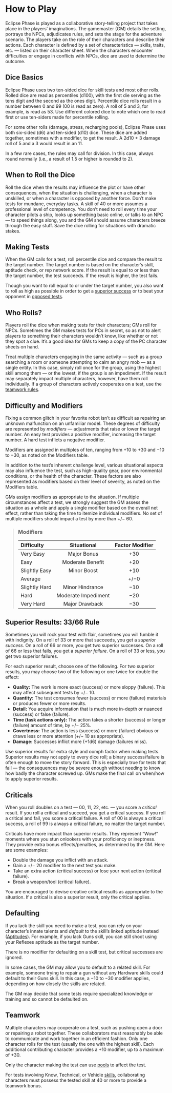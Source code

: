 # How to Play

Eclipse Phase is played as a collaborative story-telling project that takes place in the players’ imaginations. The gamemaster (GM) details the setting, portrays the NPCs, adjudicates rules, and sets the stage for the adventure scenario. The players take on the role of their characters and describe their actions. Each character is defined by a set of characteristics — skills, traits, etc. — listed on their character sheet. When the characters encounter difficulties or engage in conflicts with NPCs, dice are used to determine the outcome.

## Dice Basics

Eclipse Phase uses two ten-sided dice for skill tests and most other rolls. Rolled dice are read as percentiles (d100), with the first die serving as the tens digit and the second as the ones digit. Percentile dice rolls result in a number between 0 and 99 (00 is read as zero). A roll of 5 and 3, for example, is read as 53. Use different colored dice to note which one to read first or use ten-siders made for percentile rolling.

For some other rolls (damage, stress, recharging pools), Eclipse Phase uses both six-sided (d6) and ten-sided (d10) dice. These dice are added together, sometimes with a modifier, to get the result. A 2d10 + 3 damage roll of 5 and a 3 would result in an 11.

In a few rare cases, the rules may call for division. In this case, always round normally (i.e., a result of 1.5 or higher is rounded to 2).

## When to Roll the Dice

Roll the dice when the results may influence the plot or have other consequences, when the situation is challenging, when a character is unskilled, or when a character is opposed by another force. Don’t make tests for mundane, everyday tasks. A skill of 40 or more assumes a professional level of competency. You don’t need to roll every time your character pilots a ship, looks up something basic online, or talks to an NPC — to speed things along, you and the GM should assume characters breeze through the easy stuff. Save the dice rolling for situations with dramatic stakes.

## Making Tests

When the GM calls for a test, roll percentile dice and compare the result to the target number. The target number is based on the character’s skill, aptitude check, or rep network score. If the result is equal to or less than the target number, the test succeeds. If the result is higher, the test fails.

Though you want to roll equal to or under the target number, you also want to roll as high as possible in order to get a [superior success](../03/01-how-to-play.md#superior-results-3366-rule) or to beat your opponent in [opposed tests](../03/02-types-of-tests.md#opposed-tests).

## Who Rolls?

Players roll the dice when making tests for their characters; GMs roll for NPCs. Sometimes the GM makes tests for PCs in secret, so as not to alert players to something their characters wouldn’t know, like whether or not they spot a clue. It’s a good idea for GMs to keep a copy of the PC character sheets on hand.

Treat multiple characters engaging in the same activity — such as a group searching a room or someone attempting to calm an angry mob — as a single entity. In this case, simply roll once for the group, using the highest skill among them — or the lowest, if the group is an impediment. If the result may separately impact multiple characters, however, have them roll individually. If a group of characters actively cooperates on a test, use the [teamwork rules](../03/01-how-to-play.md#teamwork).

## Difficulty and Modifiers

Fixing a common glitch in your favorite robot isn’t as difficult as repairing an unknown malfunction on an unfamiliar model. These degrees of difficulty are represented by _modifiers_ — adjustments that raise or lower the target number. An easy test provides a positive modifier, increasing the target number. A hard test inflicts a negative modifier.

Modifiers are assigned in multiples of ten, ranging from +10 to +30 and −10 to −30, as noted on the Modifiers table.

In addition to the test’s inherent challenge level, various situational aspects may also influence the test, such as high-quality gear, poor environmental conditions, or the health of the character. These factors are also represented as modifiers based on their level of severity, as noted on the Modifiers table.

GMs assign modifiers as appropriate to the situation. If multiple circumstances affect a test, we strongly suggest the GM assess the situation as a whole and apply a single modifier based on the overall net effect, rather than taking the time to itemize individual modifiers. No set of multiple modifiers should impact a test by more than +/− 60.

<blockquote class="table">

### Modifiers

| Difficulty    |     Situational     | Factor Modifier |
| :------------ | :-----------------: | :-------------: |
| Very Easy     |     Major Bonus     |       +30       |
| Easy          |  Moderate Benefit   |       +20       |
| Slightly Easy |     Minor Boost     |       +10       |
| Average       |                     |      +/−0       |
| Slightly Hard |   Minor Hindrance   |       −10       |
| Hard          | Moderate Impediment |       −20       |
| Very Hard     |   Major Drawback    |       −30       |

</blockquote>

## Superior Results: 33/66 Rule

Sometimes you will rock your test with flair, sometimes you will fumble it with indignity. On a roll of 33 or more that succeeds, you get a _superior success_. On a roll of 66 or more, you get two superior successes. On a roll of 66 or less that fails, you get a _superior failure_. On a roll of 33 or less, you get two superior failures.

For each superior result, choose one of the following. For two superior results, you may choose two of the following or one twice for double the effect:

- **Quality:** The work is more exact (success) or more sloppy (failure). This may affect subsequent tests by +/− 10.
- **Quantity:** The test consumes fewer (success) or more (failure) materials or produces fewer or more results.
- **Detail:** You acquire information that is much more in-depth or nuanced (success) or false (failure).
- **Time (task actions only):** The action takes a shorter (success) or longer (failure) amount of time, by +/− 25%.
- **Covertness:** The action is less (success) or more (failure) obvious or draws less or more attention (+/− 10 as appropriate).
- **Damage:** Successes inflict more (+1d6) damage (failures miss).

Use superior results for extra style and oomph factor when making tests. Superior results may not apply to every dice roll; a binary success/failure is often enough to move the story forward. This is especially true for tests that fail — the consequences may be severe enough without needing to know how badly the character screwed up. GMs make the final call on when/how to apply superior results.

## Criticals

When you roll doubles on a test — 00, 11, 22, etc. — you score a _critical_ result. If you roll a critical and succeed, you get a critical success. If you roll a critical and fail, you score a critical failure. A roll of 00 is always a critical success, a roll of 99 is always a critical failure, no matter the target number.

Criticals have more impact than superior results. They represent “Wow!” moments where you stun onlookers with your proficiency or ineptness. They provide extra bonus effects/penalties, as determined by the GM. Here are some examples:

- Double the damage you inflict with an attack.
- Gain a +/− 20 modifier to the next test you make.
- Take an extra action (critical success) or lose your next action (critical failure).
- Break a weapon/tool (critical failure).

You are encouraged to devise creative critical results as appropriate to the situation. If a critical is also a superior result, only the critical applies.

## Defaulting

If you lack the skill you need to make a test, you can rely on your character’s innate talents and _default_ to the skill’s linked aptitude instead ([Aptitudes](../04/01-character-stats.md#aptitudes)). For example, if you lack Guns skill, you can still shoot using your Reflexes aptitude as the target number.

There is no modifier for defaulting on a skill test, but critical successes are ignored.

In some cases, the GM may allow you to default to a related skill. For example, someone trying to repair a gun without any Hardware skills could default to their Guns skill. In this case, a −10 to −30 modifier applies, depending on how closely the skills are related.

The GM may decide that some tests require specialized knowledge or training and so cannot be defaulted on.

## Teamwork

Multiple characters may cooperate on a test, such as pushing open a door or repairing a robot together. These collaborators must reasonably be able to communicate and work together in an efficient fashion. Only one character rolls for the test (usually the one with the highest skill). Each additional contributing character provides a +10 modifier, up to a maximum of +30.

Only the character making the test can use [pools](../03/05-pools.md) to affect the test.

For tests involving Know, Technical, or Vehicle [skills](../04/18-skills.md), collaborating characters must possess the tested skill at 40 or more to provide a teamwork bonus.
